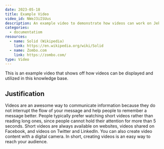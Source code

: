 ```yaml
---
date: 2023-05-18
title: Example Video
video_id: NWeJ3iISUus
description: An example video to demonstrate how videos can work on Jekyll.
categories:
  - documentatiom
resources:
  - name: Solid (Wikipedia)
    link: https://en.wikipedia.org/wiki/Solid
  - name: Zombo.com
    link: https://zombo.com/
type: Video
---
```

This is an example video that shows off how videos can be displayed and utilized in this knowledge base.

## Justification

Videos are an awesome way to communicate information because they do not interrupt the flow of your message and help people to remember a message better. People typically prefer watching short videos rather than reading long ones, since people cannot hold their attention for more than 5 seconds. Short videos are always available on websites, videos shared on Facebook, and videos on Twitter and LinkedIn. You can also create video content with a digital camera. In short, creating videos is an easy way to reach your audience.
